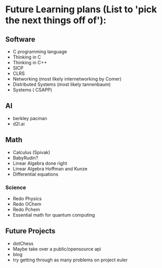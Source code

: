 # Future Learning plans (List to 'pick the next things off of'):


## Software
- C programming language 
- Thinking in C
- Thinking in C++
- SICP
- CLRS
- Networking (most likely internetworking by Comer)
- Distributed Systems (most likely tannenbaum)
- Systems ( CSAPP)

## AI
- berkley pacman
- d2l.ai

## Math
- Calculus (Spivak)
- BabyRudin?
- Linear Algebra done right
- Linear Algebra Hoffman and Kunze
- Differential equations

### Science
- Redo Physics
- Redo OChem 
- Redo Pchem
- Essential math for quantum computing

## Future Projects
- dotChess
- Maybe take over a public/opensource api
- blog
- try getting through as many problems on project euler
